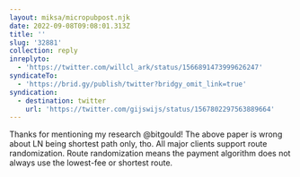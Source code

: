 ```yaml
---
layout: miksa/micropubpost.njk
date: 2022-09-08T09:08:01.313Z
title: ''
slug: '32881'
collection: reply
inreplyto:
  - 'https://twitter.com/willcl_ark/status/1566891473999626247'
syndicateTo:
  - 'https://brid.gy/publish/twitter?bridgy_omit_link=true'
syndication:
  - destination: twitter
    url: 'https://twitter.com/gijswijs/status/1567802297563889664'
---
```

Thanks for mentioning my research @bitgould! The above paper is wrong about LN being shortest path only, tho. All major clients support route randomization. Route randomization means the payment algorithm does not always use the lowest-fee or shortest route.
